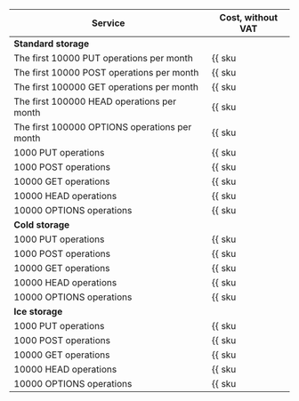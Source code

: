 | Service | Cost, without VAT |
| --- | --- |
| **Standard storage** |
| The first 10000 PUT operations per month | {{ sku|USD|storage.api.put.standard|string }} |
| The first 10000 POST operations per month | {{ sku|USD|storage.api.post.standard|string }} |
| The first 100000 GET operations per month | {{ sku|USD|storage.api.get.standard|string }} |
| The first 100000 HEAD operations per month | {{ sku|USD|storage.api.head.standard|string }} |
| The first 100000 OPTIONS operations per month | {{ sku|USD|storage.api.options.standard|string }} |
| 1000 PUT operations | {{ sku|USD|storage.api.put.standard|pricingRate.10|string }} |
| 1000 POST operations | {{ sku|USD|storage.api.post.standard|pricingRate.10|string }} |
| 10000 GET operations | {{ sku|USD|storage.api.get.standard|pricingRate.10|string }} |
| 10000 HEAD operations | {{ sku|USD|storage.api.head.standard|pricingRate.10|string }} |
| 10000 OPTIONS operations | {{ sku|USD|storage.api.options.standard|pricingRate.10|string }} |
| **Cold storage** |
| 1000 PUT operations | {{ sku|USD|storage.api.put.cold|string }} |
| 1000 POST operations | {{ sku|USD|storage.api.post.cold|string }} |
| 10000 GET operations | {{ sku|USD|storage.api.get.cold|string }} |
| 10000 HEAD operations | {{ sku|USD|storage.api.head.cold|string }} |
| 10000 OPTIONS operations | {{ sku|USD|storage.api.options.cold|string }} |
| **Ice storage** |
| 1000 PUT operations | {{ sku|USD|storage.api.put.ice|string }} |
| 1000 POST operations | {{ sku|USD|storage.api.post.ice|string }} |
| 10000 GET operations | {{ sku|USD|storage.api.get.ice|string }} |
| 10000 HEAD operations | {{ sku|USD|storage.api.head.ice|string }} |
| 10000 OPTIONS operations | {{ sku|USD|storage.api.options.ice|string }} |